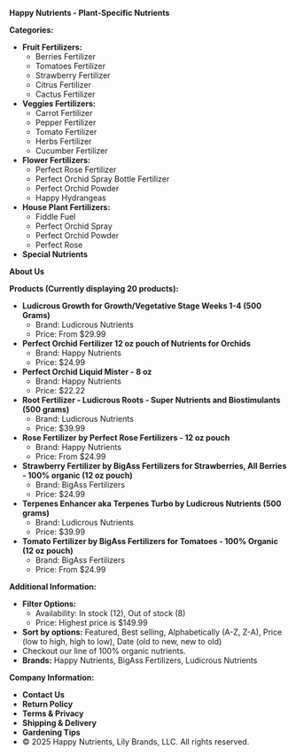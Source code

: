 **Happy Nutrients - Plant-Specific Nutrients**

**Categories:**

* **Fruit Fertilizers:**
    * Berries Fertilizer
    * Tomatoes Fertilizer
    * Strawberry Fertilizer
    * Citrus Fertilizer
    * Cactus Fertilizer
* **Veggies Fertilizers:**
    * Carrot Fertilizer
    * Pepper Fertilizer
    * Tomato Fertilizer
    * Herbs Fertilizer
    * Cucumber Fertilizer
* **Flower Fertilizers:**
    * Perfect Rose Fertilizer
    * Perfect Orchid Spray Bottle Fertilizer
    * Perfect Orchid Powder
    * Happy Hydrangeas
* **House Plant Fertilizers:**
    * Fiddle Fuel
    * Perfect Orchid Spray
    * Perfect Orchid Powder
    * Perfect Rose
* **Special Nutrients**

**About Us**

**Products (Currently displaying 20 products):**

* **Ludicrous Growth for Growth/Vegetative Stage Weeks 1-4 (500 Grams)**
    * Brand: Ludicrous Nutrients
    * Price: From $29.99
* **Perfect Orchid Fertilizer 12 oz pouch of Nutrients for Orchids**
    * Brand: Happy Nutrients
    * Price: $24.99
* **Perfect Orchid Liquid Mister - 8 oz**
    * Brand: Happy Nutrients
    * Price: $22.22
* **Root Fertilizer - Ludicrous Roots - Super Nutrients and Biostimulants (500 grams)**
    * Brand: Ludicrous Nutrients
    * Price: $39.99
* **Rose Fertilizer by Perfect Rose Fertilizers - 12 oz pouch**
    * Brand: Happy Nutrients
    * Price: From $24.99
* **Strawberry Fertilizer by BigAss Fertilizers for Strawberries, All Berries - 100% organic (12 oz pouch)**
    * Brand: BigAss Fertilizers
    * Price: $24.99
* **Terpenes Enhancer aka Terpenes Turbo by Ludicrous Nutrients (500 grams)**
    * Brand: Ludicrous Nutrients
    * Price: $39.99
* **Tomato Fertilizer by BigAss Fertilizers for Tomatoes - 100% Organic (12 oz pouch)**
    * Brand: BigAss Fertilizers
    * Price: From $24.99

**Additional Information:**

* **Filter Options:**
    * Availability: In stock (12), Out of stock (8)
    * Price: Highest price is $149.99
* **Sort by options:** Featured, Best selling, Alphabetically (A-Z, Z-A), Price (low to high, high to low), Date (old to new, new to old)
* Checkout our line of 100% organic nutrients.
* **Brands:** Happy Nutrients, BigAss Fertilizers, Ludicrous Nutrients

**Company Information:**

* **Contact Us**
* **Return Policy**
* **Terms & Privacy**
* **Shipping & Delivery**
* **Gardening Tips**
* © 2025 Happy Nutrients, Lily Brands, LLC. All rights reserved.